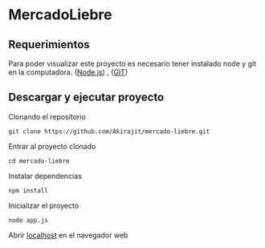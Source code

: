 # MercadoLiebre

## Requerimientos

Para poder visualizar este proyecto es necesario tener instalado node y git en la computadora. ([Node.js](https://nodejs.org/)) , ([GIT](https://git-scm.com/))

## Descargar y ejecutar proyecto



Clonando el repositorio
```
git clone https://github.com/Akirajit/mercado-liebre.git
```
Entrar al proyecto clonado 
```
cd mercado-liebre
```
Instalar dependencias
```
npm install
```
Inicializar el proyecto
```
node app.js
```
Abrir [localhost](localhost:3000) en el navegador web
